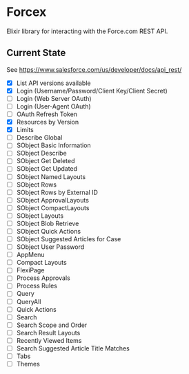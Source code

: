 Forcex
======
Elixir library for interacting with the Force.com REST API.

Current State
-------------
See https://www.salesforce.com/us/developer/docs/api_rest/

 - [x] List API versions available
 - [x] Login (Username/Password/Client Key/Client Secret)
 - [ ] Login (Web Server OAuth)
 - [ ] Login (User-Agent OAuth)
 - [ ] OAuth Refresh Token
 - [x] Resources by Version
 - [x] Limits
 - [ ] Describe Global
 - [ ] SObject Basic Information
 - [ ] SObject Describe
 - [ ] SObject Get Deleted
 - [ ] SObject Get Updated
 - [ ] SObject Named Layouts
 - [ ] SObject Rows
 - [ ] SObject Rows by External ID
 - [ ] SObject ApprovalLayouts
 - [ ] SObject CompactLayouts
 - [ ] SObject Layouts
 - [ ] SObject Blob Retrieve
 - [ ] SObject Quick Actions
 - [ ] SObject Suggested Articles for Case
 - [ ] SObject User Password
 - [ ] AppMenu
 - [ ] Compact Layouts
 - [ ] FlexiPage
 - [ ] Process Approvals
 - [ ] Process Rules
 - [ ] Query
 - [ ] QueryAll
 - [ ] Quick Actions
 - [ ] Search
 - [ ] Search Scope and Order
 - [ ] Search Result Layouts
 - [ ] Recently Viewed Items
 - [ ] Search Suggested Article Title Matches
 - [ ] Tabs
 - [ ] Themes
